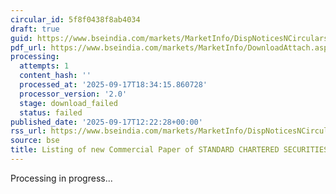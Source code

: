 ```yaml
---
circular_id: 5f8f0438f8ab4034
draft: true
guid: https://www.bseindia.com/markets/MarketInfo/DispNoticesNCirculars.aspx?Noticeid={E24C2FBD-ABAC-4E63-9F36-7E85CBA16D5C}&noticeno=20250917-36&dt=09/17/2025&icount=36&totcount=57&flag=0
pdf_url: https://www.bseindia.com/markets/MarketInfo/DownloadAttach.aspx?id=20250917-36&attachedId=
processing:
  attempts: 1
  content_hash: ''
  processed_at: '2025-09-17T18:34:15.860728'
  processor_version: '2.0'
  stage: download_failed
  status: failed
published_date: '2025-09-17T12:22:28+00:00'
rss_url: https://www.bseindia.com/markets/MarketInfo/DispNoticesNCirculars.aspx?Noticeid={E24C2FBD-ABAC-4E63-9F36-7E85CBA16D5C}&noticeno=20250917-36&dt=09/17/2025&icount=36&totcount=57&flag=0
source: bse
title: Listing of new Commercial Paper of STANDARD CHARTERED SECURITIES (INDIA) LIMITED
---
```


Processing in progress...